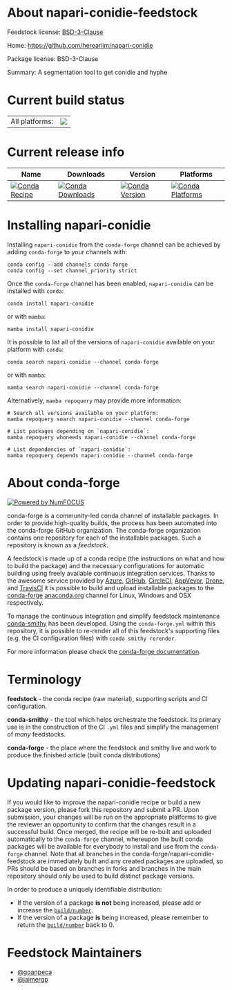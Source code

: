 About napari-conidie-feedstock
==============================

Feedstock license: [BSD-3-Clause](https://github.com/conda-forge/napari-conidie-feedstock/blob/main/LICENSE.txt)

Home: https://github.com/hereariim/napari-conidie

Package license: BSD-3-Clause

Summary: A segmentation tool to get conidie and hyphe

Current build status
====================


<table><tr><td>All platforms:</td>
    <td>
      <a href="https://dev.azure.com/conda-forge/feedstock-builds/_build/latest?definitionId=19115&branchName=main">
        <img src="https://dev.azure.com/conda-forge/feedstock-builds/_apis/build/status/napari-conidie-feedstock?branchName=main">
      </a>
    </td>
  </tr>
</table>

Current release info
====================

| Name | Downloads | Version | Platforms |
| --- | --- | --- | --- |
| [![Conda Recipe](https://img.shields.io/badge/recipe-napari--conidie-green.svg)](https://anaconda.org/conda-forge/napari-conidie) | [![Conda Downloads](https://img.shields.io/conda/dn/conda-forge/napari-conidie.svg)](https://anaconda.org/conda-forge/napari-conidie) | [![Conda Version](https://img.shields.io/conda/vn/conda-forge/napari-conidie.svg)](https://anaconda.org/conda-forge/napari-conidie) | [![Conda Platforms](https://img.shields.io/conda/pn/conda-forge/napari-conidie.svg)](https://anaconda.org/conda-forge/napari-conidie) |

Installing napari-conidie
=========================

Installing `napari-conidie` from the `conda-forge` channel can be achieved by adding `conda-forge` to your channels with:

```
conda config --add channels conda-forge
conda config --set channel_priority strict
```

Once the `conda-forge` channel has been enabled, `napari-conidie` can be installed with `conda`:

```
conda install napari-conidie
```

or with `mamba`:

```
mamba install napari-conidie
```

It is possible to list all of the versions of `napari-conidie` available on your platform with `conda`:

```
conda search napari-conidie --channel conda-forge
```

or with `mamba`:

```
mamba search napari-conidie --channel conda-forge
```

Alternatively, `mamba repoquery` may provide more information:

```
# Search all versions available on your platform:
mamba repoquery search napari-conidie --channel conda-forge

# List packages depending on `napari-conidie`:
mamba repoquery whoneeds napari-conidie --channel conda-forge

# List dependencies of `napari-conidie`:
mamba repoquery depends napari-conidie --channel conda-forge
```


About conda-forge
=================

[![Powered by
NumFOCUS](https://img.shields.io/badge/powered%20by-NumFOCUS-orange.svg?style=flat&colorA=E1523D&colorB=007D8A)](https://numfocus.org)

conda-forge is a community-led conda channel of installable packages.
In order to provide high-quality builds, the process has been automated into the
conda-forge GitHub organization. The conda-forge organization contains one repository
for each of the installable packages. Such a repository is known as a *feedstock*.

A feedstock is made up of a conda recipe (the instructions on what and how to build
the package) and the necessary configurations for automatic building using freely
available continuous integration services. Thanks to the awesome service provided by
[Azure](https://azure.microsoft.com/en-us/services/devops/), [GitHub](https://github.com/),
[CircleCI](https://circleci.com/), [AppVeyor](https://www.appveyor.com/),
[Drone](https://cloud.drone.io/welcome), and [TravisCI](https://travis-ci.com/)
it is possible to build and upload installable packages to the
[conda-forge](https://anaconda.org/conda-forge) [anaconda.org](https://anaconda.org/)
channel for Linux, Windows and OSX respectively.

To manage the continuous integration and simplify feedstock maintenance
[conda-smithy](https://github.com/conda-forge/conda-smithy) has been developed.
Using the ``conda-forge.yml`` within this repository, it is possible to re-render all of
this feedstock's supporting files (e.g. the CI configuration files) with ``conda smithy rerender``.

For more information please check the [conda-forge documentation](https://conda-forge.org/docs/).

Terminology
===========

**feedstock** - the conda recipe (raw material), supporting scripts and CI configuration.

**conda-smithy** - the tool which helps orchestrate the feedstock.
                   Its primary use is in the construction of the CI ``.yml`` files
                   and simplify the management of *many* feedstocks.

**conda-forge** - the place where the feedstock and smithy live and work to
                  produce the finished article (built conda distributions)


Updating napari-conidie-feedstock
=================================

If you would like to improve the napari-conidie recipe or build a new
package version, please fork this repository and submit a PR. Upon submission,
your changes will be run on the appropriate platforms to give the reviewer an
opportunity to confirm that the changes result in a successful build. Once
merged, the recipe will be re-built and uploaded automatically to the
`conda-forge` channel, whereupon the built conda packages will be available for
everybody to install and use from the `conda-forge` channel.
Note that all branches in the conda-forge/napari-conidie-feedstock are
immediately built and any created packages are uploaded, so PRs should be based
on branches in forks and branches in the main repository should only be used to
build distinct package versions.

In order to produce a uniquely identifiable distribution:
 * If the version of a package **is not** being increased, please add or increase
   the [``build/number``](https://docs.conda.io/projects/conda-build/en/latest/resources/define-metadata.html#build-number-and-string).
 * If the version of a package **is** being increased, please remember to return
   the [``build/number``](https://docs.conda.io/projects/conda-build/en/latest/resources/define-metadata.html#build-number-and-string)
   back to 0.

Feedstock Maintainers
=====================

* [@goanpeca](https://github.com/goanpeca/)
* [@jaimergp](https://github.com/jaimergp/)

